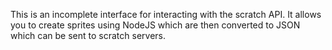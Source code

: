 This is an incomplete interface for interacting with the scratch API. It allows you to create sprites using NodeJS which are then converted to JSON which can be sent to scratch servers.
